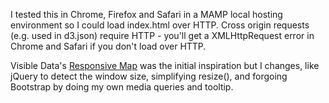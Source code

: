I tested this in Chrome, Firefox and Safari in a MAMP local hosting environment so I could load index.html over HTTP. 
Cross origin requests (e.g. used in d3.json) require HTTP - you'll get a XMLHttpRequest error in Chrome 
and Safari if you don't load over HTTP. 

Visible Data's <a href="http://eyeseast.github.io/visible-data/2013/08/26/responsive-d3/">Responsive Map</a> was the initial inspiration
but I changes, like jQuery to detect the window size, simplifying resize(), and forgoing Bootstrap by doing my own media queries and tooltip.   
